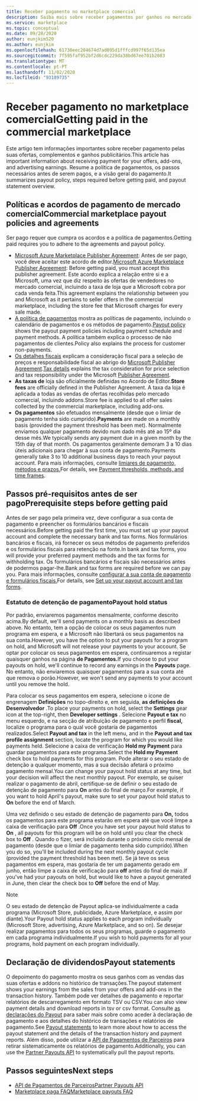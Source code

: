 ```yaml
---
title: Receber pagamento no marketplace comercial
description: Saiba mais sobre receber pagamentos por ganhos no mercado comercial - Azure Marketplace. Inclui política de pagamento, estatuto de detenção de pagamento e declarações de pagamento.
ms.service: marketplace
ms.topic: conceptual
ms.date: 09/28/2020
author: eunjkim520
ms.author: eunjkim
ms.openlocfilehash: 61730eec204674d7ad095d1fffcd997f65d135ea
ms.sourcegitcommit: 7f595faf952bf2d6cdc229da38bd67ee701b2083
ms.translationtype: MT
ms.contentlocale: pt-PT
ms.lasthandoff: 11/02/2020
ms.locfileid: "93189735"
---
```

# <a name="getting-paid-in-the-commercial-marketplace"></a><span data-ttu-id="af24a-104">Receber pagamento no marketplace comercial</span><span class="sxs-lookup"><span data-stu-id="af24a-104">Getting paid in the commercial marketplace</span></span>

<span data-ttu-id="af24a-105">Este artigo tem informações importantes sobre receber pagamento pelas suas ofertas, complementos e ganhos publicitários.</span><span class="sxs-lookup"><span data-stu-id="af24a-105">This article has important information about receiving payment for your offers, add-ons, and advertising earnings.</span></span> <span data-ttu-id="af24a-106">Resume a política de pagamentos, os passos necessários antes de serem pagos, e a visão geral do pagamento.</span><span class="sxs-lookup"><span data-stu-id="af24a-106">It summarizes payout policy, steps required before getting paid, and payout statement overview.</span></span>

## <a name="commercial-marketplace-payout-policies-and-agreements"></a><span data-ttu-id="af24a-107">Políticas e acordos de pagamento de mercado comercial</span><span class="sxs-lookup"><span data-stu-id="af24a-107">Commercial marketplace payout policies and agreements</span></span>

<span data-ttu-id="af24a-108">Ser pago requer que cumpra os acordos e a política de pagamentos.</span><span class="sxs-lookup"><span data-stu-id="af24a-108">Getting paid requires you to adhere to the agreements and payout policy.</span></span>

- <span data-ttu-id="af24a-109">[Microsoft Azure Marketplace Publisher Agreement](https://go.microsoft.com/fwlink/p/?LinkID=699560): Antes de ser pago, você deve aceitar este acordo de editor.</span><span class="sxs-lookup"><span data-stu-id="af24a-109">[Microsoft Azure Marketplace Publisher Agreement](https://go.microsoft.com/fwlink/p/?LinkID=699560):  Before getting paid, you must accept this publisher agreement.</span></span> <span data-ttu-id="af24a-110">Este acordo explica a relação entre si e a Microsoft, uma vez que diz respeito às ofertas de vendedores no mercado comercial, incluindo a taxa de loja que a Microsoft cobra por cada venda feita.</span><span class="sxs-lookup"><span data-stu-id="af24a-110">This agreement explains the relationship between you and Microsoft as it pertains to seller offers in the commercial marketplace, including the store fee that Microsoft charges for every sale made.</span></span>
- <span data-ttu-id="af24a-111">[A política de pagamentos](payout-policy-details.md) mostra as políticas de pagamento, incluindo o calendário de pagamentos e os métodos de pagamento.</span><span class="sxs-lookup"><span data-stu-id="af24a-111">[Payout policy](payout-policy-details.md) shows the payout payment policies including payment schedule and payment methods.</span></span> <span data-ttu-id="af24a-112">A política também explica o processo de não pagamentos de clientes.</span><span class="sxs-lookup"><span data-stu-id="af24a-112">Policy also explains the process for customer non-payments.</span></span>
- <span data-ttu-id="af24a-113">[Os detalhes fiscais](tax-details-marketplace.md) explicam a consideração fiscal para a seleção de preços e responsabilidade fiscal ao abrigo do [Microsoft Publisher Agreement](https://go.microsoft.com/fwlink/p/?LinkID=699560).</span><span class="sxs-lookup"><span data-stu-id="af24a-113">[Tax details](tax-details-marketplace.md) explains the tax consideration for price selection and tax responsibility under the Microsoft [Publisher Agreement](https://go.microsoft.com/fwlink/p/?LinkID=699560).</span></span>
- <span data-ttu-id="af24a-114">**As taxas de** loja são oficialmente definidas no Acordo de Editor.</span><span class="sxs-lookup"><span data-stu-id="af24a-114">**Store fees** are officially defined in the Publisher Agreement.</span></span> <span data-ttu-id="af24a-115">A taxa da loja é aplicada a todas as vendas de ofertas recolhidas pelo mercado comercial, incluindo addons.</span><span class="sxs-lookup"><span data-stu-id="af24a-115">Store fee is applied to all offer sales collected by the commercial marketplace, including add-ons.</span></span>
- <span data-ttu-id="af24a-116">**Os pagamentos** são efetuados mensalmente (desde que o limiar de pagamento tenha sido cumprido).</span><span class="sxs-lookup"><span data-stu-id="af24a-116">**Payments** are made on a monthly basis (provided the payment threshold has been met).</span></span> <span data-ttu-id="af24a-117">Normalmente enviamos qualquer pagamento devido num dado mês até ao 15º dia desse mês.</span><span class="sxs-lookup"><span data-stu-id="af24a-117">We typically sends any payment due in a given month by the 15th day of that month.</span></span> <span data-ttu-id="af24a-118">Os pagamentos geralmente demoram 3 a 10 dias úteis adicionais para chegar à sua conta de pagamento.</span><span class="sxs-lookup"><span data-stu-id="af24a-118">Payments generally take 3 to 10 additional business days to reach your payout account.</span></span> <span data-ttu-id="af24a-119">Para mais informações, consulte [limiares de pagamento, métodos e prazos.](payment-thresholds-methods-timeframes.md)</span><span class="sxs-lookup"><span data-stu-id="af24a-119">For details, see [Payment thresholds, methods, and time frames](payment-thresholds-methods-timeframes.md).</span></span>

## <a name="prerequisite-steps-before-getting-paid"></a><span data-ttu-id="af24a-120">Passos pré-requisitos antes de ser pago</span><span class="sxs-lookup"><span data-stu-id="af24a-120">Prerequisite steps before getting paid</span></span>

<span data-ttu-id="af24a-121">Antes de ser pago pela primeira vez, deve configurar a sua conta de pagamento e preencher os formulários bancários e fiscais necessários.</span><span class="sxs-lookup"><span data-stu-id="af24a-121">Before getting paid the first time, you must set up your payout account and complete the necessary bank and tax forms.</span></span> <span data-ttu-id="af24a-122">Nos formulários bancários e fiscais, irá fornecer os seus métodos de pagamento preferidos e os formulários fiscais para retenção na fonte.</span><span class="sxs-lookup"><span data-stu-id="af24a-122">In bank and tax forms, you will provide your preferred payment methods and the tax forms for withholding tax.</span></span> <span data-ttu-id="af24a-123">Os formulários bancários e fiscais são necessários antes de podermos pagar-lhe.</span><span class="sxs-lookup"><span data-stu-id="af24a-123">Bank and tax forms are required before we can pay you.</span></span> <span data-ttu-id="af24a-124">Para mais informações, consulte [configurar a sua conta de pagamento e formulários fiscais.](set-up-your-payout-account.md)</span><span class="sxs-lookup"><span data-stu-id="af24a-124">For details, see [Set up your payout account and tax forms](set-up-your-payout-account.md).</span></span>

### <a name="payout-hold-status"></a><span data-ttu-id="af24a-125">Estatuto de detenção de pagamento</span><span class="sxs-lookup"><span data-stu-id="af24a-125">Payout hold status</span></span>

<span data-ttu-id="af24a-126">Por padrão, enviaremos pagamentos mensalmente, conforme descrito acima.</span><span class="sxs-lookup"><span data-stu-id="af24a-126">By default, we'll send payments on a monthly basis as described above.</span></span> <span data-ttu-id="af24a-127">No entanto, tem a opção de colocar os seus pagamentos num programa em espera, e a Microsoft não libertará os seus pagamentos na sua conta.</span><span class="sxs-lookup"><span data-stu-id="af24a-127">However, you have the option to put your payouts for a program on hold, and Microsoft will not release your payments to your account.</span></span> <span data-ttu-id="af24a-128">Se optar por colocar os seus pagamentos em espera, continuaremos a registar quaisquer ganhos na página **de Pagamentos.**</span><span class="sxs-lookup"><span data-stu-id="af24a-128">If you choose to put your payouts on hold, we'll continue to record any earnings in the **Payouts** page.</span></span> <span data-ttu-id="af24a-129">No entanto, não enviaremos quaisquer pagamentos para a sua conta até que remova o porão.</span><span class="sxs-lookup"><span data-stu-id="af24a-129">However, we won't send any payments to your account until you remove the hold.</span></span>

<span data-ttu-id="af24a-130">Para colocar os seus pagamentos em espera, selecione o ícone de engrenagem **Definições** no topo-direito e, em seguida, **as definições do Desenvolvedor** .</span><span class="sxs-lookup"><span data-stu-id="af24a-130">To place your payments on hold, select the **Settings** gear icon at the top-right, then **Developer settings** .</span></span> <span data-ttu-id="af24a-131">Selecione **Payout e tax** no menu esquerdo, e na secção de atribuição de pagamento e perfil **fiscal,** localize o programa para o qual você gostaria de pagamentos realizados.</span><span class="sxs-lookup"><span data-stu-id="af24a-131">Select **Payout and tax** in the left menu, and in the **Payout and tax profile assignment** section, locate the program for which you would like payments held.</span></span> <span data-ttu-id="af24a-132">Selecione a caixa de verificação **Hold my Payment** para guardar pagamentos para este programa.</span><span class="sxs-lookup"><span data-stu-id="af24a-132">Select the **Hold my Payment** check box to hold payments for this program.</span></span> <span data-ttu-id="af24a-133">Pode alterar o seu estado de detenção a qualquer momento, mas a sua decisão afetará o próximo pagamento mensal.</span><span class="sxs-lookup"><span data-stu-id="af24a-133">You can change your payout hold status at any time, but your decision will affect the next monthly payout.</span></span> <span data-ttu-id="af24a-134">Por exemplo, se quiser realizar o pagamento de abril, certifique-se de definir o seu estado de detenção de pagamento para **On** antes do final de março.</span><span class="sxs-lookup"><span data-stu-id="af24a-134">For example, if you want to hold April's payout, make sure to set your payout hold status to **On** before the end of March.</span></span>

<span data-ttu-id="af24a-135">Uma vez definido o seu estado de detenção de pagamento para **On,** todos os pagamentos para este programa estarão em espera até que você limpe a caixa de verificação para **Off** .</span><span class="sxs-lookup"><span data-stu-id="af24a-135">Once you have set your payout hold status to **On** , all payouts for this program will be on hold until you clear the check box to **Off** .</span></span> <span data-ttu-id="af24a-136">Quando o fizer, será incluído durante o próximo ciclo mensal de pagamento (desde que o limiar de pagamento tenha sido cumprido).</span><span class="sxs-lookup"><span data-stu-id="af24a-136">When you do so, you'll be included during the next monthly payout cycle (provided the payment threshold has been met).</span></span> <span data-ttu-id="af24a-137">Se já teve os seus pagamentos em espera, mas gostaria de ter um pagamento gerado em junho, então limpe a caixa de verificação para **off** antes do final de maio.</span><span class="sxs-lookup"><span data-stu-id="af24a-137">If you've had your payouts on hold, but would like to have a payout generated in June, then clear the check box to **Off** before the end of May.</span></span>

>[!Note]
> <span data-ttu-id="af24a-138">O seu estado de detenção de Payout aplica-se individualmente a cada programa (Microsoft Store, publicidade, Azure Marketplace, e assim por diante).</span><span class="sxs-lookup"><span data-stu-id="af24a-138">Your Payout hold status applies to each program individually (Microsoft Store, advertising, Azure Marketplace, and so on).</span></span> <span data-ttu-id="af24a-139">Se desejar realizar pagamentos para todos os seus programas, guarde o pagamento em cada programa individualmente.</span><span class="sxs-lookup"><span data-stu-id="af24a-139">If you wish to hold payments for all your programs, hold payment on each program individually.</span></span>

## <a name="payout-statements"></a><span data-ttu-id="af24a-140">Declaração de dividendos</span><span class="sxs-lookup"><span data-stu-id="af24a-140">Payout statements</span></span>

<span data-ttu-id="af24a-141">O depoimento do pagamento mostra os seus ganhos com as vendas das suas ofertas e addons no histórico de transações.</span><span class="sxs-lookup"><span data-stu-id="af24a-141">The payout statement shows your earnings from the sales from your offers and add-ons in the transaction history.</span></span> <span data-ttu-id="af24a-142">Também pode ver detalhes de pagamento e reportar relatórios de descarregamento em formato TSV ou CSV.</span><span class="sxs-lookup"><span data-stu-id="af24a-142">You can also view payment details and download reports in tsv or csv format.</span></span> <span data-ttu-id="af24a-143">Consulte [as declarações do Payout](payout-statement.md) para saber mais sobre como aceder à declaração de pagamento e aos detalhes do histórico de transações e relatórios de pagamento.</span><span class="sxs-lookup"><span data-stu-id="af24a-143">See [Payout statements](payout-statement.md) to learn more about how to access the payout statement and the details of the transaction history and payment reports.</span></span> <span data-ttu-id="af24a-144">Além disso, pode utilizar a [API de Pagamentos de Parceiros](https://apidocs.microsoft.com/services/partnerpayouts) para retirar sistematicamente os relatórios de pagamento.</span><span class="sxs-lookup"><span data-stu-id="af24a-144">Additionally, you can use the [Partner Payouts API](https://apidocs.microsoft.com/services/partnerpayouts) to systematically pull the payout reports.</span></span>

## <a name="next-steps"></a><span data-ttu-id="af24a-145">Passos seguintes</span><span class="sxs-lookup"><span data-stu-id="af24a-145">Next steps</span></span>

- [<span data-ttu-id="af24a-146">API de Pagamentos de Parceiros</span><span class="sxs-lookup"><span data-stu-id="af24a-146">Partner Payouts API</span></span>](https://apidocs.microsoft.com/services/partnerpayouts)
- [<span data-ttu-id="af24a-147">Marketplace paga FAQ</span><span class="sxs-lookup"><span data-stu-id="af24a-147">Marketplace payouts FAQ</span></span>](payout-faq.md)
